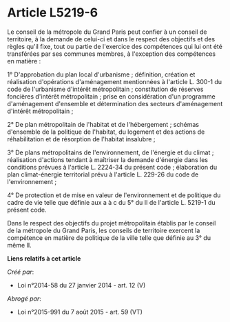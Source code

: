 # Article L5219-6

Le conseil de la métropole du Grand Paris peut confier à un conseil de territoire, à la demande de celui-ci et dans le
respect des objectifs et des règles qu'il fixe, tout ou partie de l'exercice des compétences qui lui ont été transférées par
ses communes membres, à l'exception des compétences en matière : 

1° D'approbation du plan local d'urbanisme ; définition, création et réalisation d'opérations d'aménagement mentionnées à
l'article L. 300-1 du code de l'urbanisme d'intérêt métropolitain ; constitution de réserves foncières d'intérêt
métropolitain ; prise en considération d'un programme d'aménagement d'ensemble et détermination des secteurs d'aménagement
d'intérêt métropolitain ; 

2° De plan métropolitain de l'habitat et de l'hébergement ; schémas d'ensemble de la politique de l'habitat, du logement et
des actions de réhabilitation et de résorption de l'habitat insalubre ; 

3° De plans métropolitains de l'environnement, de l'énergie et du climat ; réalisation d'actions tendant à maîtriser la
demande d'énergie dans les conditions prévues à l'article L. 2224-34 du présent code ; élaboration du plan climat-énergie
territorial prévu à l'article L. 229-26 du code de l'environnement ; 

4° De protection et de mise en valeur de l'environnement et de politique du cadre de vie telle que définie aux a à c du 5° du
II de l'article L. 5219-1 du présent code. 

Dans le respect des objectifs du projet métropolitain établis par le conseil de la métropole du Grand Paris, les conseils de
territoire exercent la compétence en matière de politique de la ville telle que définie au 3° du même II.

**Liens relatifs à cet article**

_Créé par_:

  - Loi n°2014-58 du 27 janvier 2014 - art. 12 (V)

_Abrogé par_:

  - Loi n°2015-991 du 7 août 2015 - art. 59 (VT)
